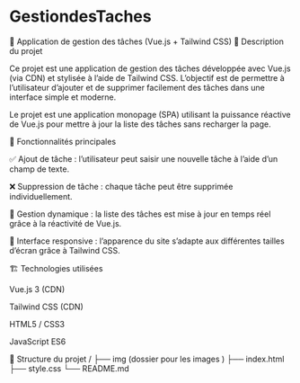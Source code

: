 # GestiondesTaches
📝 Application de gestion des tâches (Vue.js + Tailwind CSS)
🚀 Description du projet

Ce projet est une application de gestion des tâches développée avec Vue.js (via CDN) et stylisée à l’aide de Tailwind CSS.
L’objectif est de permettre à l’utilisateur d’ajouter et de supprimer facilement des tâches dans une interface simple et moderne.

Le projet est une application monopage (SPA) utilisant la puissance réactive de Vue.js pour mettre à jour la liste des tâches sans recharger la page.

🧩 Fonctionnalités principales

✅ Ajout de tâche : l’utilisateur peut saisir une nouvelle tâche à l’aide d’un champ de texte.

❌ Suppression de tâche : chaque tâche peut être supprimée individuellement.

💾 Gestion dynamique : la liste des tâches est mise à jour en temps réel grâce à la réactivité de Vue.js.

🎨 Interface responsive : l’apparence du site s’adapte aux différentes tailles d’écran grâce à Tailwind CSS.

🏗️ Technologies utilisées

Vue.js 3 (CDN)

Tailwind CSS (CDN)

HTML5 / CSS3

JavaScript ES6

📁 Structure du projet
/
├── img (dossier pour les images )
├── index.html
├── style.css
└── README.md
